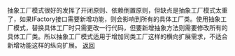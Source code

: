 抽象工厂模式很好的发挥了开闭原则、依赖倒置原则，但缺点是抽象工厂模式太重了，如果IFactory接口需要新增功能，则会影响到所有的具体工厂类。使用抽象工厂模式，替换具体工厂时只需更改一行代码，但要新增抽象方法则需要修改所有的具体工厂类。所以抽象工厂模式适用于增加同类工厂这样的横向扩展需求，不适合新增功能这样的纵向扩展。
[返回](构建型模式/readme.md)